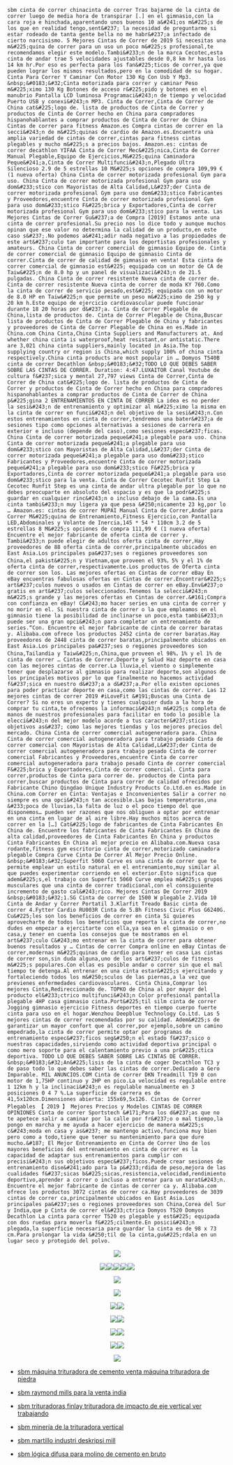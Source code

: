 
```
sbm cinta de correr chinacinta de correr Tras bajarme de la cinta de correr luego de media hora de transpirar [.] en el gimnasio,con la cara roja e hinchada,aparentando unos buenos 10 a&#241;os m&#225;s de los que en realidad tengo,sent&#237; la necesidad de preguntarme si estar rodeado de tanta gente bella no me habr&#237;a infectado de cierto narcisismo. 5 Mejores Cintas de Correr de 2019 Si necesitas una m&#225;quina de correr para un uso un poco m&#225;s profesional,te recomendamos elegir este modelo.Tambi&#233;n de la marca Cecotec,esta cinta de andar trae 5 velocidades ajustables desde 0,8 km hr hasta los 14 km hr.Por eso es perfecta para los fan&#225;ticos de correr,ya que pueden lograr los mismos resultados,pero en la comodidad de su hogar. Cinta Para Correr Y Caminar Con Motor 130 Kg Con Usb Y Mp3. &nbsp;&#0183;&#32;Cinta motorizada para correr y caminar Peso m&#225;ximo 130 Kg Botones de acceso r&#225;pido y botones en el manubrio Pantalla LCD luminosa Programaci&#243;n de tiempo y velocidad Puerto USB y conexi&#243;n MP3. Cinta de Correr,Cinta de Correr de China cat&#225;logo de. lista de productos de Cinta de Correr y productos de Cinta de Correr hecho en China para compradores hispanohablantes a comprar productos de Cinta de Correr de China Cintas de correr para fitness Amazon.es Compra cintas de correr en la secci&#243;n de m&#225;quinas de cardio de Amazon.es.Encuentra una amplia variedad de cintas de correr,cintas para fitness cintas plegables y mucho m&#225;s a precios bajos. Amazon.es: cintas de correr decathlon YIFAA Cinta de Correr Mec&#225;nica,Cinta de Correr Manual Plegable,Equipo de Ejercicios,M&#225;quina Caminadora Peque&#241;a,Cinta de Correr Multifunci&#243;n,Plegado Ultra Silencioso 2.9 de 5 estrellas 10 M&#225;s opciones de compra 109,99 € (1 nueva oferta) China Cinta de correr motorizada profesional Gym para uso. China Cinta de correr motorizada profesional Gym para uso dom&#233;stico con Mayoristas de Alta Calidad,L&#237;der Cinta de correr motorizada profesional Gym para uso dom&#233;stico Fabricantes y Proveedores,encuentre Cinta de correr motorizada profesional Gym para uso dom&#233;stico F&#225;brica y Exportadores,Cinta de correr motorizada profesional Gym para uso dom&#233;stico para la venta. Las Mejores Cintas de Correr Gu&#237;a de Compra [2019] Estamos ante una cinta de correr profesional.Su precio nos lo dice todo y aunque muchos opinan que ese valor no determina la calidad de un producto,en este caso s&#237;.No podemos a&#241;adir nada negativo a las propiedades de este art&#237;culo tan importante para los deportistas profesionales y amateurs. China Cinta de correr comercial de gimnasio Equipo de. Cinta de correr comercial de gimnasio Equipo de gimnasio Cinta de correr.Cinta de correr de calidad de gimnasio en venta! Esta cinta de correr comercial de gimnasio est&#225; equipada con un motor de CA de Taiw&#225;n de 8.0 hp y un panel de visualizaci&#243;n de 21.5 pulgadas. China Cinta de correr resistente Nueva cinta de correr de. Cinta de correr resistente Nueva cinta de correr de moda KY 760.Como la cinta de correr de servicio pesado,est&#225; equipada con un motor de 8.0 HP en Taiw&#225;n que permite un peso m&#225;ximo de 250 kg y 20 km h.Este equipo de ejercicio cardiovascular puede funcionar durante 18 20 horas por d&#237;a. Cinta de Correr Plegable de China,lista de productos de. Cinta de Correr Plegable de China,Buscar lista de productos de Cinta de Correr Plegable de China y fabricantes y proveedores de Cinta de Correr Plegable de China en es.Made in China.com China Cinta,China Cinta Suppliers and Manufacturers at. And whether china cinta is waterproof,heat resistant,or antistatic.There are 3,021 china cinta suppliers,mainly located in Asia.The top supplying country or region is China,which supply 100% of china cinta respectively.China cinta products are most popular in … Domyos T540B cinta de correr Decathlon &nbsp;&#0183;&#32;TODO LO QUE DEBES SABER SOBRE LAS CINTAS DE CORRER. Duration: 4:47.LUXAITOR Canal Youtube de cultura f&#237;sica y mental 27,797 views Cinta de Correr,Cinta de Correr de China cat&#225;logo de. lista de productos de Cinta de Correr y productos de Cinta de Correr hecho en China para compradores hispanohablantes a comprar productos de Cinta de Correr de China p&#225;gina 2 ENTRENAMIENTOS EN CINTA DE CORRER La idea es no perder la sesi&#243;n de entrenamiento y optimizar al m&#225;ximo la misma en la cinta de correr en funci&#243;n del objetivo de la sesi&#243;n.Con estos entrenamientos en cinta de correr,tendremos una bater&#237;a de sesiones tipo como opciones alternativas a sesiones de carrera en exterior e incluso (depende del caso),como sesiones espec&#237;ficas. China Cinta de correr motorizada peque&#241;a plegable para uso. China Cinta de correr motorizada peque&#241;a plegable para uso dom&#233;stico con Mayoristas de Alta Calidad,L&#237;der Cinta de correr motorizada peque&#241;a plegable para uso dom&#233;stico Fabricantes y Proveedores,encuentre Cinta de correr motorizada peque&#241;a plegable para uso dom&#233;stico F&#225;brica y Exportadores,Cinta de correr motorizada peque&#241;a plegable para uso dom&#233;stico para la venta. Cinta de Correr Cecotec Runfit Step La Cecotec Runfit Step es una cinta de andar ultra plegable por lo que no debes preocuparte en absoluto del espacio y es que la podr&#225;s guardar en cualquier rinc&#243;n o incluso debajo de la cama.Es una cinta tambi&#233;n muy ligera ya que pesa &#250;nicamente 23 kg,por lo … Amazon.es: cintas de correr MUPAI Manual Cinta de Correr,Andar para Correr M&#225;quina de Entrenamiento,Fitness Ejercicio,con Pantalla LED,Abdominales y Volante de Inercia,145 * 54 * 110cm 3.2 de 5 estrellas 8 M&#225;s opciones de compra 111,99 € (1 nueva oferta) Encuentre el mejor fabricante de oferta cinta de correr y. Tambi&#233;n puede elegir de adultos oferta cinta de correr,Hay proveedores de 88 oferta cinta de correr,principalmente ubicados en East Asia.Los principales pa&#237;ses o regiones proveedores son China,el pakist&#225;n y Vietnam,que proveen el 93%，5% y el 1% de oferta cinta de correr,respectivamente.Los productos de Oferta cinta de correr son los. Las mejores ofertas en Cintas de correr eBay En eBay encuentras fabulosas ofertas en Cintas de correr.Encontrar&#225;s art&#237;culos nuevos o usados en Cintas de correr en eBay.Env&#237;o gratis en art&#237;culos seleccionados.Tenemos la selecci&#243;n m&#225;s grande y las mejores ofertas en Cintas de correr.&#161;Compra con confianza en eBay! C&#243;mo hacer series en una cinta de correr y no morir en el. Si nuestra cinta de correr o la que empleamos en el gimnasio tiene la posibilidad de inclinarse un poco,esta tambi&#233;n puede ser una gran opci&#243;n para completar un entrenamiento de series.“Con. Encuentre el mejor fabricante de cinta de correr baratas y. Alibaba.com ofrece los productos 2452 cinta de correr baratas.Hay proveedores de 2448 cinta de correr baratas,principalmente ubicados en East Asia.Los principales pa&#237;ses o regiones proveedores son China,Tailandia y Taiw&#225;n,China,que proveen el 98%，1% y el 1% de cinta de correr … Cintas de Correr.Deporte y Salud Haz deporte en casa con las mejores cintas de correr.La lluvia,el viento o simplemente tener que desplazarse al gimnasio para realizar deporte,son algunos de los principales motivos por lo que finalmente no hacemos actividad f&#237;sica en nuestro d&#237;a a d&#237;a.Por ello existen opciones para poder practicar deporte en casa,como las cintas de correr. Las 12 mejores cintas de correr 2019 #iLoveFit &#191;Buscas una Cinta de Correr? Si no eres un experto y tienes cualquier duda a la hora de comprar tu cinta,te ofrecemos la informaci&#243;n m&#225;s completa de manos de nuestros profesionales para facilitar en todo lo posible la elecci&#243;n del mejor modelo acorde a tus caracter&#237;sticas objetivos as&#237; como las mejores tiendas y los mejores precios del mercado. China Cinta de correr comercial autogeneradora para. China Cinta de correr comercial autogeneradora para trabajo pesado Cinta de correr comercial con Mayoristas de Alta Calidad,L&#237;der Cinta de correr comercial autogeneradora para trabajo pesado Cinta de correr comercial Fabricantes y Proveedores,encuentre Cinta de correr comercial autogeneradora para trabajo pesado Cinta de correr comercial F&#225;brica y Exportadores,Cinta de correr comercial. Cinta para correr,productos de Cinta para correr de. productos de Cinta para correr,buscar productos de Cinta para correr de calidad ofrecidos por Fabricante Chino Qingdao Unique Industry Products Co.Ltd.en es.Made in China.com Correr en Cinta: Ventajas e Inconvenientes Salir a correr no siempre es una opci&#243;n tan accesible.Las bajas temperaturas,una &#233;poca de lluvias,la falta de luz o el poco tiempo del que disponemos… pueden ser razones que nos obliguen a optar por entrenar en una cinta en lugar de al aire libre.Hay muchos mitos acerca de correr en la […] Cat&#225;logo de fabricantes de Cinta Fabricantes En China de. Encuentre los fabricantes de Cinta Fabricantes En China de alta calidad,proveedores de Cinta Fabricantes En China y productos Cinta Fabricantes En China al mejor precio en Alibaba.com.Nueva casa rodante,fitness gym escritorio cinta de correr,motorizado caminadora plegable Compra Curve Cinta De Correr Al Mejor Precio Online. &nbsp;&#0183;&#32;Superfit 5060 Curve es una cinta de correr que te permite emplear un estilo natural en el entrenamiento,muy similar al que puedes experimentar corriendo en el exterior.Esto significa que adem&#225;s,el trabajo con Superfit 5060 Curve emplea m&#225;s grupos musculares que una cinta de correr tradicional,con el consiguiente incremento de gasto cal&#243;rico. Mejores Cintas De Correr 2019 &nbsp;&#0183;&#32;1.SG Cinta de correr de 1500 W plegable 2.Vida 10 Cinta de Andar y Correr Portatil 3.Klarfit Treado Basic cinta de correr 4.Fytter Cardio RU003R Cinta de 5.Bh Fitness Civic Plus G6240G. Cu&#225;les son los beneficios de correr en cinta Si quieres aprovecharte de todos los beneficios que reporta la cinta de correr,no dudes en empezar a ejercitarte con ella,ya sea en el gimnasio o en casa,y tener en cuenta los consejos que te mostramos en el art&#237;culo C&#243;mo entrenar en la cinta de correr para obtener buenos resultados y … Cintas de correr Compra online en eBay Cintas de correr,modernas m&#225;quinas de cardio para tener en casa Las cintas de correr son,sin duda alguna,uno de los art&#237;culos de fitness m&#225;s populares.Con ellas es posible andar o correr sin que el mal tiempo te detenga.Al entrenar en una cinta estar&#225;s ejercitando y fortaleciendo todos los m&#250;sculos de las piernas,a la vez que previenes enfermedades cardiovasculares. Cinta China,Comprar los mejores Cinta,Redireccionado de. TOPKO de China al por mayor del producto el&#233;ctrico multifunci&#243;n Color profesional pantalla plegable 4HP casa gimnasio cinta.Port&#225;til silm cinta de correr Jogging gimnasio ejercicio Fitness deportes en tiempo cuerpo fuerte cinta para uso en el hogar.Wenzhou Deepblue Technology Co.Ltd. Las 5 mejores cintas de correr recomendadas por su calidad. Adem&#225;s de garantizar un mayor confort que al correr,por ejemplo,sobre un camino empedrado,la cinta de correr permite optar por programas de entrenamiento espec&#237;ficos seg&#250;n el estado f&#237;sico o nuestras capacidades,sirviendo como actividad deportiva principal o como mero soporte para el calentamiento previo a una pr&#225;ctica deportiva. TODO LO QUE DEBES SABER SOBRE LAS CINTAS DE CORRER. &nbsp;&#0183;&#32;An&#225;lisis de la cinta de coger Decathlon TC3 y de paso todo lo que debes saber las cintas de correr.Dedicado a Gero Imparable. MIL ANUNCIOS.COM Cinta de correr DKN Treadmill T19 0 con motor de 1,75HP continuo y 2HP en pico.La velocidad es regulable entre 1 12km h y la inclinaci&#243;n es regulable manualmente en 3 posiciones 0 4 7 %.La superficie de carrera es de 41,5x120cm.Dimensiones abierta: 155x69,5x126. Cintas de Correr Plegables 【 2019 】 Mejores Precios y Modelos CINTAS DE CORRER OPINIONES Cinta de correr Sportstech &#171;Para los d&#237;as que no te apetece salir a caminar por la calle por fr&#237;o o mal tiempo,la pongo en marcha y me ayuda a hacer ejercicio de manera m&#225;s c&#243;moda en casa y as&#237; me mantengo activo,funciona muy bien pero como a todo,tiene que tener su mantenimiento para que dure mucho.&#187; El Mejor Entrenamiento en Cinta de Correr Uno de los mayores beneficios del entrenamiento en cinta de correr es la capacidad de adaptar sus entrenamientos para cumplir con precisi&#243;n sus objetivos espec&#237;ficos.Puede crear sesiones de entrenamiento dise&#241;ado para la p&#233;rdida de peso,mejora de las cualidades f&#237;sicas b&#225;sicas,resistencia,velocidad,rendimiento deportivo,aprender a correr o incluso a entrenar para un marat&#243;n. Encuentre el mejor fabricante de cintas de correr ca y. Alibaba.com ofrece los productos 3072 cintas de correr ca.Hay proveedores de 3039 cintas de correr ca,principalmente ubicados en East Asia.Los principales pa&#237;ses o regiones proveedores son China,Corea del Sur y India,que p Cinta de correr el&#233;ctrica Domyos T520 Domyos Decathlon La cinta para correr T520 es plegable y est&#225; equipada con dos ruedas para moverla f&#225;cilmente.En posici&#243;n plegada,la superficie necesaria para guardar la cinta es de 98 x 73 cm.Para prolongar la vida &#250;til de la cinta,gu&#225;rdala en un lugar seco y protegido del polvo. 
```

<div align="center">

<a href="https://es-crusher.shibang-china.com/github&k=sbm+cinta+de+correr+china"><img src="https://static.shibang-china.com/es/crusher/logo.jpg"></a>

<a href="https://es-crusher.shibang-china.com/github&k=sbm+cinta+de+correr+china"><img src="https://static.shibang-china.com/es/crusher/index.jpg"></a><a href="https://es-crusher.shibang-china.com/material.htmlgithub&k=sbm+cinta+de+correr+china"><img src="https://static.shibang-china.com/es/crusher/material.jpg"></a><a href="https://es-crusher.shibang-china.com/application.htmlgithub&k=sbm+cinta+de+correr+china"><img src="https://static.shibang-china.com/es/crusher/application.jpg"></a><a href="https://es-crusher.shibang-china.com/aboutus.htmlgithub&k=sbm+cinta+de+correr+china"><img src="https://static.shibang-china.com/es/crusher/aboutus.jpg"></a><a href="https://es-crusher.shibang-china.com/contact.htmlgithub&k=sbm+cinta+de+correr+china"><img src="https://static.shibang-china.com/es/crusher/contact.jpg"></a>

<a href="https://es-crusher.shibang-china.com/github&k=sbm+cinta+de+correr+china"><img src="https://static.shibang-china.com/es/crusher/banner.jpg"></a>

<a href="https://swt.shibang-china.com/github&k=sbm+cinta+de+correr+china"><img src="https://static.shibang-china.com/es/crusher/text.jpg"></a>

<a href="https://swt.shibang-china.com/github&k=sbm+cinta+de+correr+china"><img src="https://static.shibang-china.com/es/crusher/chat.jpg"></a><a href="https://es-crusher.shibang-china.com/contact.htmlgithub&k=sbm+cinta+de+correr+china"><img src="https://static.shibang-china.com/es/crusher/message.jpg"></a>

<a href="https://es-crusher.shibang-china.com/products/pe.htmlgithub&k=sbm+cinta+de+correr+china"><img src="https://static.shibang-china.com/es/crusher/pe.jpg"></a><a href="https://es-crusher.shibang-china.com/products/pf.htmlgithub&k=sbm+cinta+de+correr+china"><img src="https://static.shibang-china.com/es/crusher/pf.jpg"></a>

<a href="https://es-crusher.shibang-china.com/products/hpt.htmlgithub&k=sbm+cinta+de+correr+china"><img src="https://static.shibang-china.com/es/crusher/hpt.jpg"></a><a href="https://es-crusher.shibang-china.com/products/vsi.htmlgithub&k=sbm+cinta+de+correr+china"><img src="https://static.shibang-china.com/es/crusher/vsi.jpg"></a>

<a href="https://es-crusher.shibang-china.com/products/klv.htmlgithub&k=sbm+cinta+de+correr+china"><img src="https://static.shibang-china.com/es/crusher/klv.jpg"></a><a href="https://es-crusher.shibang-china.com/products/portable.htmlgithub&k=sbm+cinta+de+correr+china"><img src="https://static.shibang-china.com/es/crusher/portable.jpg"></a>

<a href="https://swt.shibang-china.com/github&k=sbm+cinta+de+correr+china"><img src="https://static.shibang-china.com/es/crusher/case.jpg"></a>

</div>


* [sbm máquina trituradora de cemento venta máquina trituradora de piedra](sbm%20m%C3%A1quina%20trituradora%20de%20cemento%20venta%20m%C3%A1quina%20trituradora%20de%20piedra.md)

* [sbm raymond mills para la venta india](sbm%20raymond%20mills%20para%20la%20venta%20india.md)

* [sbm trituradoras finlay trituradora de impacto de eje vertical ver trabajando](sbm%20trituradoras%20finlay%20trituradora%20de%20impacto%20de%20eje%20vertical%20ver%20trabajando.md)

* [sbm minería de la trituradora vertical](sbm%20miner%C3%ADa%20de%20la%20trituradora%20vertical.md)

* [sbm martillo industri deskripsi mill](sbm%20martillo%20industri%20deskripsi%20mill.md)

* [sbm lógica difusa para molino de cemento en bruto](sbm%20l%C3%B3gica%20difusa%20para%20molino%20de%20cemento%20en%20bruto.md)